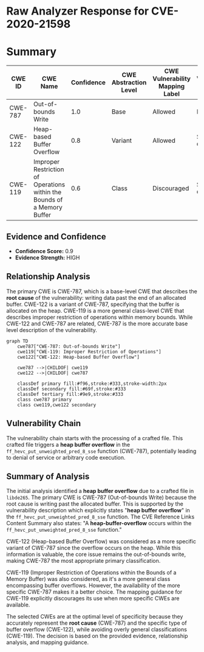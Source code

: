 # Raw Analyzer Response for CVE-2020-21598

# Summary
| CWE ID | CWE Name | Confidence | CWE Abstraction Level | CWE Vulnerability Mapping Label | CWE-Vulnerability Mapping Notes |
|---|---|---|---|---|---|
| CWE-787 | Out-of-bounds Write | 1.0 | Base | Allowed | Primary CWE |
| CWE-122 | Heap-based Buffer Overflow | 0.8 | Variant | Allowed | Secondary Candidate |
| CWE-119 | Improper Restriction of Operations within the Bounds of a Memory Buffer | 0.6 | Class | Discouraged | Secondary Candidate |

## Evidence and Confidence

*   **Confidence Score:** 0.9
*   **Evidence Strength:** HIGH

## Relationship Analysis
The primary CWE is CWE-787, which is a base-level CWE that describes the **root cause** of the vulnerability: writing data past the end of an allocated buffer. CWE-122 is a variant of CWE-787, specifying that the buffer is allocated on the heap. CWE-119 is a more general class-level CWE that describes improper restriction of operations within memory bounds. While CWE-122 and CWE-787 are related, CWE-787 is the more accurate base level description of the vulnerability.

```mermaid
graph TD
    cwe787["CWE-787: Out-of-bounds Write"]
    cwe119["CWE-119: Improper Restriction of Operations"]
    cwe122["CWE-122: Heap-based Buffer Overflow"]
    
    cwe787 -->|CHILDOF| cwe119
    cwe122 -->|CHILDOF| cwe787
    
    classDef primary fill:#f96,stroke:#333,stroke-width:2px
    classDef secondary fill:#69f,stroke:#333
    classDef tertiary fill:#9e9,stroke:#333
    class cwe787 primary
    class cwe119,cwe122 secondary
```

## Vulnerability Chain
The vulnerability chain starts with the processing of a crafted file. This crafted file triggers a **heap buffer overflow** in the `ff_hevc_put_unweighted_pred_8_sse` function (CWE-787), potentially leading to denial of service or arbitrary code execution.

## Summary of Analysis
The initial analysis identified a **heap buffer overflow** due to a crafted file in `libde265`. The primary CWE is CWE-787 (Out-of-bounds Write) because the root cause is writing past the allocated buffer. This is supported by the vulnerability description which explicitly states "**heap buffer overflow**" in the `ff_hevc_put_unweighted_pred_8_sse` function. The CVE Reference Links Content Summary also states: "A **heap-buffer-overflow** occurs within the `ff_hevc_put_unweighted_pred_8_sse` function."

CWE-122 (Heap-based Buffer Overflow) was considered as a more specific variant of CWE-787 since the overflow occurs on the heap. While this information is valuable, the core issue remains the out-of-bounds write, making CWE-787 the most appropriate primary classification.

CWE-119 (Improper Restriction of Operations within the Bounds of a Memory Buffer) was also considered, as it's a more general class encompassing buffer overflows. However, the availability of the more specific CWE-787 makes it a better choice. The mapping guidance for CWE-119 explicitly discourages its use when more specific CWEs are available.

The selected CWEs are at the optimal level of specificity because they accurately represent the **root cause** (CWE-787) and the specific type of buffer overflow (CWE-122), while avoiding overly general classifications (CWE-119). The decision is based on the provided evidence, relationship analysis, and mapping guidance.